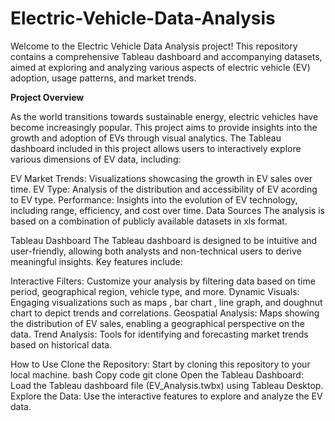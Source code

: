 # Electric-Vehicle-Data-Analysis
Welcome to the Electric Vehicle Data Analysis project! This repository contains a comprehensive Tableau dashboard and accompanying datasets, aimed at exploring and analyzing various aspects of electric vehicle (EV) adoption, usage patterns, and market trends.

**Project Overview**

As the world transitions towards sustainable energy, electric vehicles have become increasingly popular. This project aims to provide insights into the growth and adoption of EVs through visual analytics. The Tableau dashboard included in this project allows users to interactively explore various dimensions of EV data, including:

EV Market Trends: Visualizations showcasing the growth in EV sales over time.
EV Type: Analysis of the distribution and accessibility of EV acording to EV type.
Performance: Insights into the evolution of EV technology, including range, efficiency, and cost over time.
Data Sources
The analysis is based on a combination of publicly available datasets in xls format.

Tableau Dashboard
The Tableau dashboard is designed to be intuitive and user-friendly, allowing both analysts and non-technical users to derive meaningful insights. Key features include:

Interactive Filters: Customize your analysis by filtering data based on time period, geographical region, vehicle type, and more.
Dynamic Visuals: Engaging visualizations such as maps , bar chart , line graph, and doughnut chart to depict trends and correlations.
Geospatial Analysis: Maps showing the distribution of EV sales, enabling a geographical perspective on the data.
Trend Analysis: Tools for identifying and forecasting market trends based on historical data.

How to Use
Clone the Repository: Start by cloning this repository to your local machine.
bash
Copy code
git clone 
Open the Tableau Dashboard: Load the Tableau dashboard file (EV_Analysis.twbx) using Tableau Desktop.
Explore the Data: Use the interactive features to explore and analyze the EV data.
